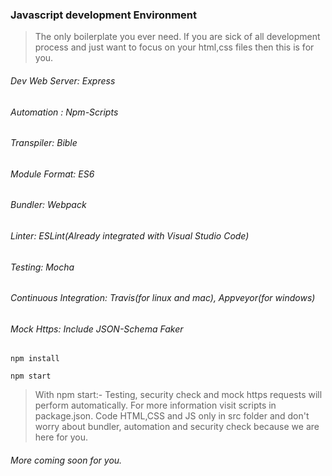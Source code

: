 ### Javascript development  Environment
> The only boilerplate you ever need. If you are sick of all development process and just want to focus on your html,css files then this is for you.

###### Dev Web Server:  Express
###### Automation :     Npm-Scripts
###### Transpiler:      Bible
###### Module Format:   ES6
###### Bundler:         Webpack
###### Linter:          ESLint(Already integrated with Visual Studio Code)
###### Testing:         Mocha
###### Continuous Integration:  Travis(for linux and mac),  Appveyor(for windows)
###### Mock Https:      Include JSON-Schema Faker


```
npm install

npm start

```

> With npm start:- 
> Testing, security check and mock https requests will perform automatically. For more information visit scripts in package.json. 
> Code HTML,CSS and JS only in src folder and don't worry about bundler, automation and security check because we are here for you.

###### More coming soon for you.
